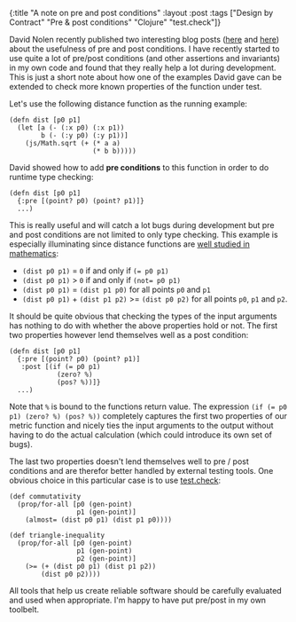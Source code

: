 {:title "A note on pre and post conditions"
 :layout :post
 :tags  ["Design by Contract" "Pre & post conditions" "Clojure" "test.check"]}


David Nolen recently published two interesting blog posts ([here](http://swannodette.github.io/2015/01/10/faster-validation-through-immutability/) and  [here](http://swannodette.github.io/2015/01/09/life-with-dynamic-typing/)) about the usefulness of pre and post conditions. I have recently started to use quite a lot of pre/post conditions (and other assertions and invariants) in my own code and found that they really help a lot during development. This is just a short note about how one of the examples David gave can be extended to check more known properties of the function under test.

Let's use the following distance function as the running example:

```
(defn dist [p0 p1]
  (let [a (- (:x p0) (:x p1))
        b (- (:y p0) (:y p1))]
    (js/Math.sqrt (+ (* a a)
                     (* b b)))))
```

David showed how to add **pre conditions** to this function in order to do runtime type checking:

```
(defn dist [p0 p1]
  {:pre [(point? p0) (point? p1)]}
  ...)
```

This is really useful and will catch a lot bugs during development but pre and post conditions are not limited to only type checking. This example is especially illuminating since distance functions are [well studied in mathematics](http://en.wikipedia.org/wiki/Metric_%28mathematics%29):

* `(dist p0 p1)` = `0` if and only if `(= p0 p1)`
* `(dist p0 p1)` > `0` if and only if `(not= p0 p1)`
* `(dist p0 p1)` = `(dist p1 p0)` for all points `p0` and `p1`
* `(dist p0 p1)` + `(dist p1 p2)` >= `(dist p0 p2)` for all points `p0`, `p1` and `p2`.

It should be quite obvious that checking the types of the input arguments has nothing to do with whether the above properties hold or not. The first two properties however lend themselves well as a post condition:

```
(defn dist [p0 p1]
  {:pre [(point? p0) (point? p1)]
   :post [(if (= p0 p1)
            (zero? %)
            (pos? %))]}
  ...)
```

Note that `%` is bound to the functions return value. The expression `(if (= p0 p1) (zero? %) (pos? %))` completely captures the first two properties of our metric function and nicely ties the input arguments to the output without having to do the actual calculation (which could introduce its own set of bugs).

The last two properties doesn't lend themselves well to pre / post conditions and are therefor better handled by external testing tools. One obvious choice in this particular case is to use [test.check](https://github.com/clojure/test.check):

```
(def commutativity
  (prop/for-all [p0 (gen-point)
                 p1 (gen-point)]
    (almost= (dist p0 p1) (dist p1 p0))))

(def triangle-inequality
  (prop/for-all [p0 (gen-point)
                 p1 (gen-point)
                 p2 (gen-point)]
    (>= (+ (dist p0 p1) (dist p1 p2))
        (dist p0 p2))))
```

All tools that help us create reliable software should be carefully evaluated and used when appropriate. I'm happy to have put pre/post in my own toolbelt.
